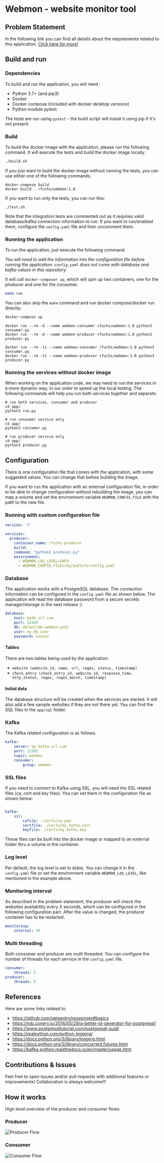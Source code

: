 # Webmon - website monitor tool

## Problem Statement

In the following link you can find all details about the requirements related to this application. [Click here for more!](docs/problem_statement.txt)

## Build and run

### Dependencies

To build and run the application, you will need :

* Python 3.7+ (and pip3)
* Docker
* Docker compose (included with docker desktop versions)
* Python module pytest

The tests are run using `pytest` - the build script will install it using pip if it's not present.

### Build

To build the docker image with the application, please run the following command.
It will execute the tests and build the docker image locally.

```bash
./build.sh
```

If you just want to build the docker image without running the tests, you can use either one of the following commands.

```shell
docker-compose build
docker build . rfuchs/webmon:1.0
```

If you want to run only the tests, you can run this:

```shell
./test.sh
```

Note that the integration tests are commented out as it requires valid database/kafka connection information to run.
If you want to run/enabled them, configure the `config.yaml` file and then uncomment them.

### Running the application

To run the application, just execute the following command.

_You will need to add the information into the configuration file before running the application. `config.yaml` does not come with database and kafka values in this repository._

It will call `docker-composer up`, which will spin up two containers, one for the producer and one for the consumer.

```bash
make run
```

You can also skip the `make` command and run docker compose/docker run directly:

```bash
docker-compose up
```

```shell
docker run --rm -d --name webmon-consumer rfuchs/webmon:1.0 python3 consumer.py
docker run --rm -d --name webmon-producer rfuchs/webmon:1.0 python3 producer.py
```

```shell
docker run --rm -ti --name webmon-consumer rfuchs/webmon:1.0 python3 consumer.py
docker run --rm -ti --name webmon-producer rfuchs/webmon:1.0 python3 producer.py
```

### Running the services without docker image

When working on the application code, we may need to run the services in a more dynamic way, in our order to speed up  the local testing.
The following commands will help you run both services together and separate.

```shell
# run both services, consumer and producer
cd app/
python3 run.py

# run consumer service only
cd app/
python3 consumer.py

# run producer service only
cd app/
python3 producer.py
```

## Configuration

There is one configuration file that comes with the application, with some suggested values. You can change that before building the image.

If you want to run the application with an external configuration file, in order to be able to change configuration without rebuilding the image, you can map a volume and set the environment variable `WEBMON_CONFIG_FILE` with the path to the new file.

### Running with custom configuration file

```yaml
version: '3'

services:
  producer:
    container_name: rfuchs-producer
    build: .
    command: "python3 producer.py"
    environment:
      - WEBMON_LOG_LEVEL=INFO
      - WEBMON_CONFIG_FILE=/my/path/to/config.yaml    
```

### Database

The application works with a PostgreSQL database. The connection information can be configured in the `config.yaml` file as shown below.
The application will read the database password from a secure secrets manager/storage in the next release :)

```yaml
database:
    host: mydb.url.com
    port: 12345
    db: defaultdb-webmon-pool
    user: my_db_user
    password: xxxxxx
```

#### Tables

There are two tables being used by the application:

* `website (website_id, name, url, regex, status, timestamp)`
* `check_entry (check_entry_id, website_id, response_time, http_status, regex, regex_match, timestamp)`

#### Initial data

The database structure will be created when the services are started.
It will also add a few sample websites if they are not there yet.
You can find the SQL files in the `app/sql` folder.

### Kafka

The Kafka related configuration is as follows.

```yaml
kafka:
    server: my_kafka.url.com
    port: 12345
    topic: webmon
    consumer:
        group: webmon
```

### SSL files

If you need to connect to Kafka using SSL, you will need the SSL related files (ca, cert and key files). You can set them in the configuration file as shown below:

```yaml

kafka:
    ssl:
        cafile: ./certs/ca.pem
        certfile: ./certs/my_kafka.cert
        keyfile: ./certs/my_kafka.key
```

These files can be built into the docker image or mapped to an external folder thru a volume in the container.

### Log level

Per default, the log level is set to `DEBUG`.
You can change it in the `config.yaml` file or set the environment variable `WEBMON_LOG_LEVEL`, like mentioned in the example above.

### Monitoring interval

As described in the problem statement, the producer will check the websites availability every X seconds, which can be configured in the following configuration part. After the value is changed, the producer container has to be restarted.

```yaml
monitoring:
    interval: 30
```

### Multi threading

Both consumer and producer are multi threaded. You can configure the number of threads for each service in the `config.yaml` file.

```yaml
consumer:
    threads: 5
producer:
    threads: 5
```

## References

Here are some links related to

* <https://github.com/getsentry/responses#basics>
* <https://rob.conery.io/2014/05/29/a-better-id-generator-for-postgresql/>
* <https://www.postgresqltutorial.com/postgresql-uuid/>
* <https://realpython.com/python-logging/>
* <https://docs.python.org/3/library/logging.html>
* <https://docs.python.org/3/library/concurrent.futures.html>
* <https://kafka-python.readthedocs.io/en/master/usage.html>

## Contributions & Issues

Feel free to open issues and/or pull requests with additional features or improvements!
Collaboration is always welcome!!!

## How it works

High level overview of the producer and consumer flows.

### Producer

![Producer Flow](./docs/producer_flow.png)

### Consumer

![Consumer Flow](./docs/consumer_flow.png)
